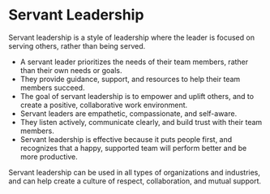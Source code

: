 # Servant Leadership

Servant leadership is a style of leadership where the leader is focused on serving others, rather than being served. 

* A servant leader prioritizes the needs of their team members, rather than their own needs or goals.
* They provide guidance, support, and resources to help their team members succeed.
* The goal of servant leadership is to empower and uplift others, and to create a positive, collaborative work environment.
* Servant leaders are empathetic, compassionate, and self-aware.
* They listen actively, communicate clearly, and build trust with their team members.
* Servant leadership is effective because it puts people first, and recognizes that a happy, supported team will perform better and be more productive.

Servant leadership can be used in all types of organizations and industries, and can help create a culture of respect, collaboration, and mutual support.
